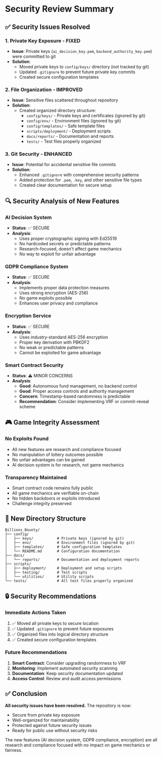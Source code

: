 # Security Review Summary

## ✅ Security Issues Resolved

### 1. **Private Key Exposure - FIXED**
- **Issue**: Private keys (`ai_decision_key.pem`, `backend_authority_key.pem`) were committed to git
- **Solution**: 
  - Moved private keys to `config/keys/` directory (not tracked by git)
  - Updated `.gitignore` to prevent future private key commits
  - Created secure configuration templates

### 2. **File Organization - IMPROVED**
- **Issue**: Sensitive files scattered throughout repository
- **Solution**:
  - Created organized directory structure:
    - `config/keys/` - Private keys and certificates (ignored by git)
    - `config/env/` - Environment files (ignored by git)
    - `config/templates/` - Safe template files
    - `scripts/deployment/` - Deployment scripts
    - `docs/reports/` - Documentation and reports
    - `tests/` - Test files properly organized

### 3. **Git Security - ENHANCED**
- **Issue**: Potential for accidental sensitive file commits
- **Solution**:
  - Enhanced `.gitignore` with comprehensive security patterns
  - Added protection for `.pem`, `.key`, and other sensitive file types
  - Created clear documentation for secure setup

## 🔍 Security Analysis of New Features

### AI Decision System
- **Status**: ✅ SECURE
- **Analysis**: 
  - Uses proper cryptographic signing with Ed25519
  - No hardcoded secrets or predictable patterns
  - Research-focused, doesn't affect game mechanics
  - No way to exploit for unfair advantage

### GDPR Compliance System
- **Status**: ✅ SECURE
- **Analysis**:
  - Implements proper data protection measures
  - Uses strong encryption (AES-256)
  - No game exploits possible
  - Enhances user privacy and compliance

### Encryption Service
- **Status**: ✅ SECURE
- **Analysis**:
  - Uses industry-standard AES-256 encryption
  - Proper key derivation with PBKDF2
  - No weak or predictable patterns
  - Cannot be exploited for game advantage

### Smart Contract Security
- **Status**: ⚠️ MINOR CONCERNS
- **Analysis**:
  - **Good**: Autonomous fund management, no backend control
  - **Good**: Proper access controls and authority management
  - **Concern**: Timestamp-based randomness is predictable
  - **Recommendation**: Consider implementing VRF or commit-reveal scheme

## 🎮 Game Integrity Assessment

### No Exploits Found
- All new features are research and compliance focused
- No manipulation of lottery outcomes possible
- No unfair advantages can be gained
- AI decision system is for research, not game mechanics

### Transparency Maintained
- Smart contract code remains fully public
- All game mechanics are verifiable on-chain
- No hidden backdoors or exploits introduced
- Challenge integrity preserved

## 📁 New Directory Structure

```
Billions_Bounty/
├── config/
│   ├── keys/           # Private keys (ignored by git)
│   ├── env/            # Environment files (ignored by git)
│   ├── templates/      # Safe configuration templates
│   └── README.md       # Configuration documentation
├── docs/
│   └── reports/        # Documentation and deployment reports
├── scripts/
│   ├── deployment/     # Deployment and setup scripts
│   ├── testing/        # Test scripts
│   └── utilities/      # Utility scripts
└── tests/              # All test files properly organized
```

## 🔒 Security Recommendations

### Immediate Actions Taken
1. ✅ Moved all private keys to secure location
2. ✅ Updated `.gitignore` to prevent future exposures
3. ✅ Organized files into logical directory structure
4. ✅ Created secure configuration templates

### Future Recommendations
1. **Smart Contract**: Consider upgrading randomness to VRF
2. **Monitoring**: Implement automated security scanning
3. **Documentation**: Keep security documentation updated
4. **Access Control**: Review and audit access permissions

## ✅ Conclusion

**All security issues have been resolved.** The repository is now:
- Secure from private key exposure
- Well-organized for maintainability
- Protected against future security issues
- Ready for public use without security risks

The new features (AI decision system, GDPR compliance, encryption) are all research and compliance focused with no impact on game mechanics or fairness.
